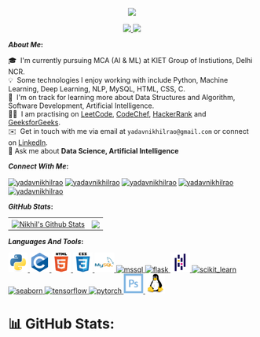 <p align="center">
  <a href="https://github.com/yadavnikhilrao"> <img src="assets/welcome.svg"/> </a>
</p>

<p align="center">
  <a href="https://github.com/yadavnikhilrao"> <img src="assets/samir.svg"/> <img src="assets/paul.svg"/> </a>
</p>


<b>*About Me*:</b> 

  🎓 &nbsp;I'm currently pursuing MCA (AI & ML) at KIET Group of Instiutions, Delhi NCR.\
  💡 &nbsp;Some technologies I enjoy working with include Python, Machine Learning, Deep Learning, NLP, MySQL, HTML, CSS, C.\
  🌱 &nbsp;I'm on track for learning more about Data Structures and Algorithm, Software Development, Artificial Intelligence.\
  👨‍💻 &nbsp;I am practising on [LeetCode](https://leetcode.com/yadavnikhilrao), [CodeChef](https://www.codechef.com/users/yadavnikhilrao), [HackerRank](https://www.hackerrank.com/yadavnikhilrao) and [GeeksforGeeks](https://auth.geeksforgeeks.org/user/yadavnikhilrao/practice).\
  ✉️ &nbsp;Get in touch with me via email at ```yadavnikhilrao@gmail.com``` or connect on [LinkedIn](https://www.linkedin.com/in/yadavnikhilrao).\
  💬 Ask me about **Data Science, Artificial Intelligence**

<b>*Connect With Me*:</b> 

<a href="https://instagram.com/yadavnikhilrao" target="blank"><img align="center" src="https://raw.githubusercontent.com/rahuldkjain/github-profile-readme-generator/master/src/images/icons/Social/instagram.svg" alt="yadavnikhilrao" height="20" width="30" /></a>
<a href="https://linkedin.com/in/yadavnikhilrao" target="blank"><img align="center" src="https://raw.githubusercontent.com/rahuldkjain/github-profile-readme-generator/master/src/images/icons/Social/linked-in-alt.svg" alt="yadavnikhilrao" height="20" width="30" /></a>
<a href="https://twitter.com/yadavnikhilrao" target="blank"><img align="center" src="https://raw.githubusercontent.com/rahuldkjain/github-profile-readme-generator/master/src/images/icons/Social/twitter.svg" alt="yadavnikhilrao" height="20" width="30" /></a>
<a href="https://kaggle.com/yadavnikhilrao" target="blank"><img align="center" src="https://raw.githubusercontent.com/rahuldkjain/github-profile-readme-generator/master/src/images/icons/Social/kaggle.svg" alt="yadavnikhilrao" height="20" width="30" /></a>
<a href="https://www.youtube.com/c/yadavnikhilrao" target="blank"><img align="center" src="https://raw.githubusercontent.com/rahuldkjain/github-profile-readme-generator/master/src/images/icons/Social/youtube.svg" alt="yadavnikhilrao" height="20" width="30" /></a>

 <b> </b>

<b>*GitHub Stats*:</b> 
  
  <b> </b> 
  
  
<p align="center">
<table>
<tr>
  
  <td>
  <a href="https://github.com/yadavnikhilrao">
  <img align="center" src="https://github-readme-stats.vercel.app/api?username=yadavnikhilrao&show_icons=true&include_all_commits=true&theme=radical&hide_border=true" alt="Nikhil's Github Stats" height="180rem" />
  </a>
  </td>
    
  <td> 
<a href="https://github.com/yadavnikhilrao"><img align="center" src="[https://github-readme-stats.vercel.app/api/top-langs/?username=yadavnikhilrao&layout=compact&theme=radical&hide_border=true](https://github-readme-streak-stats.herokuapp.com/?user=yadavnikhilrao&theme=radical&hide_border=true)" height="180rem"/></a>
  </td>
    
</tr>
</table>
</p>


  
<b>*Languages And Tools*:</b>
  
<b> </b>  

  
  <a href="https://www.python.org" target="_blank" rel="noreferrer"> <img src="https://raw.githubusercontent.com/devicons/devicon/master/icons/python/python-original.svg" alt="python" width="40" height="40"/> </a> 
  <a href="https://www.cprogramming.com/" target="_blank" rel="noreferrer"> <img src="https://raw.githubusercontent.com/devicons/devicon/master/icons/c/c-original.svg" alt="c" width="40" height="40"/> </a> 
  <a href="https://www.w3.org/html/" target="_blank" rel="noreferrer"> <img src="https://raw.githubusercontent.com/devicons/devicon/master/icons/html5/html5-original-wordmark.svg" alt="html5" width="40" height="40"/> </a>
  <a href="https://www.w3schools.com/css/" target="_blank" rel="noreferrer"> <img src="https://raw.githubusercontent.com/devicons/devicon/master/icons/css3/css3-original-wordmark.svg" alt="css3" width="40" height="40"/> </a>
  <a href="https://www.mysql.com/" target="_blank" rel="noreferrer"> <img src="https://raw.githubusercontent.com/devicons/devicon/master/icons/mysql/mysql-original-wordmark.svg" alt="mysql" width="40" height="40"/> </a> 
  <a href="https://www.microsoft.com/en-us/sql-server" target="_blank" rel="noreferrer"> <img src="https://www.svgrepo.com/show/303229/microsoft-sql-server-logo.svg" alt="mssql" width="40" height="40"/> </a>
  <a href="https://flask.palletsprojects.com/" target="_blank" rel="noreferrer"> <img src="https://www.vectorlogo.zone/logos/pocoo_flask/pocoo_flask-icon.svg" alt="flask" width="40" height="40"/> </a> 
  <a href="https://pandas.pydata.org/" target="_blank" rel="noreferrer"> <img src="https://raw.githubusercontent.com/devicons/devicon/2ae2a900d2f041da66e950e4d48052658d850630/icons/pandas/pandas-original.svg" alt="pandas" width="40" height="40"/> </a>
  <a href="https://scikit-learn.org/" target="_blank" rel="noreferrer"> <img src="https://upload.wikimedia.org/wikipedia/commons/0/05/Scikit_learn_logo_small.svg" alt="scikit_learn" width="40" height="40"/> </a> 
  <a href="https://seaborn.pydata.org/" target="_blank" rel="noreferrer"> <img src="https://seaborn.pydata.org/_images/logo-mark-lightbg.svg" alt="seaborn" width="40" height="40"/> </a> 
  <a href="https://www.tensorflow.org" target="_blank" rel="noreferrer"> <img src="https://www.vectorlogo.zone/logos/tensorflow/tensorflow-icon.svg" alt="tensorflow" width="40" height="40"/> </a>
  <a href="https://pytorch.org/" target="_blank" rel="noreferrer"> <img src="https://www.vectorlogo.zone/logos/pytorch/pytorch-icon.svg" alt="pytorch" width="40" height="40"/> </a> 
  <a href="https://www.photoshop.com/en" target="_blank" rel="noreferrer"> <img src="https://raw.githubusercontent.com/devicons/devicon/master/icons/photoshop/photoshop-line.svg" alt="photoshop" width="40" height="40"/> </a>
  <a href="https://www.linux.org/" target="_blank" rel="noreferrer"> <img src="https://raw.githubusercontent.com/devicons/devicon/master/icons/linux/linux-original.svg" alt="linux" width="40" height="40"/> </a>
  
  
  
  
  
  
  # 📊 GitHub Stats:


  
